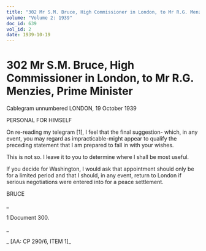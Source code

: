 ```yaml
---
title: "302 Mr S.M. Bruce, High Commissioner in London, to Mr R.G. Menzies, Prime Minister"
volume: "Volume 2: 1939"
doc_id: 639
vol_id: 2
date: 1939-10-19
---
```


# 302 Mr S.M. Bruce, High Commissioner in London, to Mr R.G. Menzies, Prime Minister

Cablegram unnumbered LONDON, 19 October 1939

PERSONAL FOR HIMSELF

On re-reading my telegram [1], I feel that the final suggestion- which, in any event, you may regard as impracticable-might appear to qualify the preceding statement that I am prepared to fall in with your wishes.

This is not so. I leave it to you to determine where I shall be most useful.

If you decide for Washington, I would ask that appointment should only be for a limited period and that I should, in any event, return to London if serious negotiations were entered into for a peace settlement.

BRUCE

_

1 Document 300.

_

_ [AA: CP 290/6, ITEM 1]_

